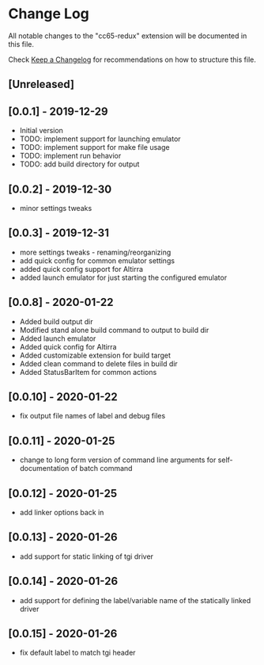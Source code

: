 # Change Log

All notable changes to the "cc65-redux" extension will be documented in this file.

Check [Keep a Changelog](http://keepachangelog.com/) for recommendations on how to structure this file.

## [Unreleased]

## [0.0.1] - 2019-12-29

- Initial version
- TODO: implement support for launching emulator
- TODO: implement support for make file usage
- TODO: implement run behavior
- TODO: add build directory for output

## [0.0.2] - 2019-12-30

- minor settings tweaks

## [0.0.3] - 2019-12-31

- more settings tweaks - renaming/reorganizing
- add quick config for common emulator settings
- added quick config support for Altirra
- added launch emulator for just starting the configured emulator

## [0.0.8] - 2020-01-22

- Added build output dir
- Modified stand alone build command to output to build dir
- Added launch emulator
- Added quick config for Altirra
- Added customizable extension for build target
- Added clean command to delete files in build dir
- Added StatusBarItem for common actions

## [0.0.10] - 2020-01-22

- fix output file names of label and debug files

## [0.0.11] - 2020-01-25

- change to long form version of command line arguments for self-documentation of batch command

## [0.0.12] - 2020-01-25

- add linker options back in

## [0.0.13] - 2020-01-26

- add support for static linking of tgi driver

## [0.0.14] - 2020-01-26

- add support for defining the label/variable name of the statically linked driver

## [0.0.15] - 2020-01-26

- fix default label to match tgi header
